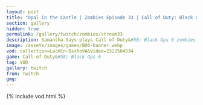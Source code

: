 ```yaml
---
layout: post
title: "Opal in the Castle | Zombies Episode 33 | Call of Duty: Black Ops 6"
section: gallery
hidden: true
permalink: /gallery/twitch/zombies/stream33
description: Samantha Says plays Call of Duty&#58; Black Ops 6 zombies. Episode 33.
image: /assets/images/games/BO6-banner.webp
vod: collection=LacHCn-DsxRo9A&video=2322504534
game: Call of Duty&#58; Black Ops 6
tag: VOD
gallery: twitch
from: Twitch
gmg:
---
```

{% include vod.html %}